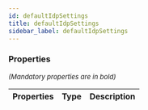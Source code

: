 ```yaml
---
id: defaultIdpSettings
title: defaultIdpSettings
sidebar_label: defaultIdpSettings
---
```




### Properties

<font size="2"><i>(Mandatory properties are in bold)</i></font>

| Properties | Type | Description |
| --------- | ---- | ----------- |
